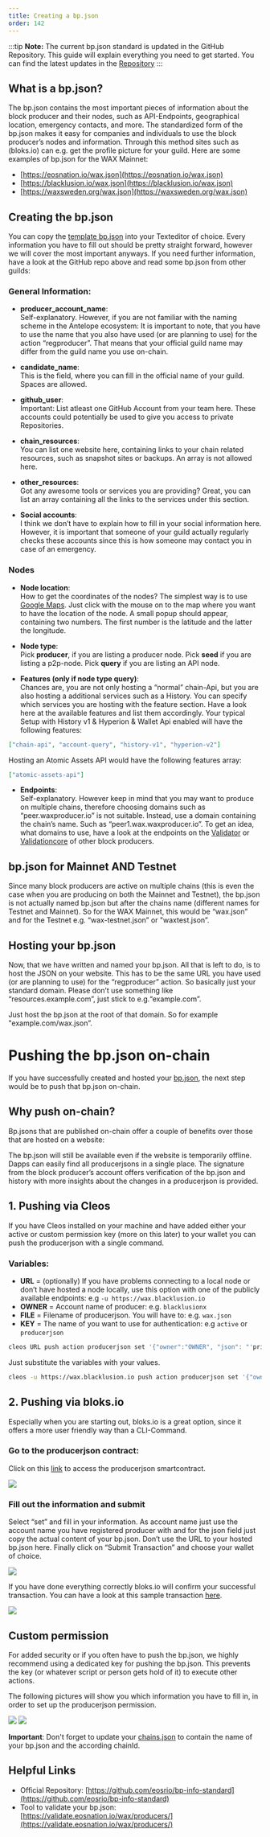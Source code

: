 ```yaml
---
title: Creating a bp.json
order: 142
---
```


:::tip
**Note:** The current bp.json standard is updated in the GitHub Repository. This guide will explain everything you need to get started. You can find the latest updates in the [Repository](https://github.com/eosrio/bp-info-standard)
:::

## What is a bp.json?

The bp.json contains the most important pieces of information about the block producer and their nodes, such as API-Endpoints, geographical location, emergency contacts, and more. The standardized form of the bp.json makes it easy for companies and individuals to use the block producer’s nodes and information. Through this method sites such as (bloks.io) can e.g. get the profile picture for your guild. Here are some examples of bp.json for the WAX Mainnet:
- [https://eosnation.io/wax.json](https://eosnation.io/wax.json)
- [https://blacklusion.io/wax.json](https://blacklusion.io/wax.json)
- [https://waxsweden.org/wax.json](https://waxsweden.org/wax.json)

## Creating the bp.json

You can copy the [template bp.json](https://github.com/eosrio/bp-info-standard/blob/master/bp.json) into your Texteditor of choice.
Every information you have to fill out should be pretty straight forward, however we will cover the most important anyways. If you need further information, have a look at the GitHub repo above and read some bp.json from other guilds:

### General Information:
- **producer_account_name**: <br />
Self-explanatory. However, if you are not familiar with the naming scheme in the Antelope ecosystem: It is important to note, that you have to use the name that you also have used (or are planning to use) for the action “regproducer”. That means that your official guild name may differ from the guild name you use on-chain.

- **candidate_name**:<br />
This is the field, where you can fill in the official name of your guild. Spaces are allowed.

- **github_user**:<br />
Important:  List atleast one GitHub Account from your team here. These accounts could potentially be used to give you access to private Repositories.

- **chain_resources**:<br />
You can list one website here, containing links to your chain related resources, such as snapshot sites or backups. An array is not allowed here.
- **other_resources**:<br />
Got any awesome tools or services you are providing? Great, you can list an array containing all the links to the services under this section.

- **Social accounts**:<br />
I think we don’t have to explain how to fill in your social information here. However, it is important that someone of your guild actually regularly checks these accounts since this is how someone may contact you in case of an emergency.

### Nodes
- **Node location**:<br />
How to get the coordinates of the nodes? The simplest way is to use [Google Maps](https://www.google.com/maps). Just click with the mouse on to the map where you want to have the location of the node. A small popup should appear, containing two numbers. The first number is the latitude and the latter the longitude.
- **Node type**:<br />
Pick **producer**, if you are listing a producer node. Pick **seed** if you are listing a p2p-node. Pick **query** if you are listing an API node.

- **Features (only if node type query)**:<br />
Chances are, you are not only hosting a “normal” chain-Api, but you are also hosting a additional services such as a History. You can specify which services you are hosting with the feature section. Have a look here at the available features and list them accordingly. Your typical Setup with History v1 & Hyperion & Wallet Api enabled will have the following features:
```json
["chain-api", "account-query", "history-v1", "hyperion-v2"]
```
Hosting an Atomic Assets API would have the following features array:
```json
["atomic-assets-api"]
```


- **Endpoints**:<br />
Self-explanatory. However keep in mind that you may want to produce on multiple chains, therefore choosing domains such as “peer.waxproducer.io” is not suitable. Instead, use a domain containing the chain’s name. Such as “peer1.wax.waxproducer.io”. To get an idea, what domains to use, have a look at the endpoints on the [Validator](https://validate.eosnation.io/wax/reports/endpoints.html) or [Validationcore](https://wax.validationcore.io/reports/nodes/seed) of other block producers.

## bp.json for Mainnet AND Testnet
Since many block producers are active on multiple chains (this is even the case when you are producing on both the Mainnet and Testnet), the bp.json is not actually named bp.json but after the chains name (different names for Testnet and Mainnet). So for the WAX Mainnet, this would be “wax.json” and for the Testnet e.g. “wax-testnet.json” or "waxtest.json”.

## Hosting your bp.json
Now, that we have written and named your bp.json. All that is left to do, is to host the JSON on your website. This has to be the same URL you have used (or are planning to use) for the “regproducer” action. So basically just your standard domain. Please don’t use something like “resources.example.com”, just stick to e.g.“example.com”.

Just host the bp.json at the root of that domain. So for example "example.com/wax.json”.

# Pushing the bp.json on-chain

If you have successfully created and hosted your [bp.json](/operate/wax-bp/bp-json), the next step would be to push that bp.json on-chain.

## Why push on-chain?
Bp.jsons that are published on-chain offer a couple of benefits over those that are hosted on a website:

The bp.json will still be available even if the website is temporarily offline. Dapps can easily find all producerjsons in a single place. The signature from the block producer’s account offers verification of the bp.json and history with more insights about the changes in a producerjson is provided.

## 1. Pushing via Cleos
If you have Cleos installed on your machine and have added either your active or custom permission key (more on this later) to your wallet you can push the producerjson with a single command.

### Variables:
- **URL** = (optionally) If you have problems connecting to a local node or don’t have hosted a node locally, use this option with one of the publicly available endpoints:
e.g ```-u https://wax.blacklusion.io```
- **OWNER** = Account name of producer:
e.g. ```blacklusionx```
- **FILE** = Filename of producerjson. You will have to:
e.g. ```wax.json```
- **KEY** = The name of you want to use for authentication:
e.g ```active``` or ```producerjson```

```bash
cleos URL push action producerjson set '{"owner":"OWNER", "json": "'printf %q $(cat FILE | tr -d "\r")'"}' -p OWNER@KEY
```

Just substitute the variables with your values.

```bash
cleos -u https://wax.blacklusion.io push action producerjson set '{"owner":"blacklusionx", "json": "'printf %q $(cat wax.json | tr -d "\r")'"}' -p blacklusionx@producerjson
```

## 2. Pushing via bloks.io
Especially when you are starting out, bloks.io is a great option, since it offers a more user friendly way than a CLI-Command.

### Go to the producerjson contract:
Click on this [link](https://waxblock.io/account/producerjson?action=set#contract-actions) to access the producerjson smartcontract.

![](/assets/images/wax-bp/bp-json/img01.png)

### Fill out the information and submit
Select “set” and fill in your information. As account name just use the account name you have registered producer with and for the json field just copy the actual content of your bp.json. Don’t use the URL to your hosted bp.json here. Finally click on “Submit Transaction” and choose your wallet of choice.

![](/assets/images/wax-bp/bp-json/img02.png)

If you have done everything correctly bloks.io will confirm your successful transaction. You can have a look at this sample transaction [here](https://waxblock.io/transaction/4bfb8f1219abd7f5e231bf54100c35604c0a655d6ff50925a472afdcf6e4bfe9).

![](/assets/images/wax-bp/bp-json/img03.png)

## Custom permission

For added security or if you often have to push the bp.json, we highly recommend using a dedicated key for pushing the bp.json. This prevents the key (or whatever script or person gets hold of it) to execute other actions.

The following pictures will show you which information you have to fill in, in order to set up the producerjson permission.

![](/assets/images/wax-bp/bp-json/img04.png)
![](/assets/images/wax-bp/bp-json/img05.png)

**Important**: Don't forget to update your [chains.json](/operate/wax-bp/chains-json) to contain the name of your bp.json and the according chainId.

## Helpful Links
- Official Repository: [https://github.com/eosrio/bp-info-standard](https://github.com/eosrio/bp-info-standard)
- Tool to validate your bp.json: [https://validate.eosnation.io/wax/producers/](https://validate.eosnation.io/wax/producers/)
